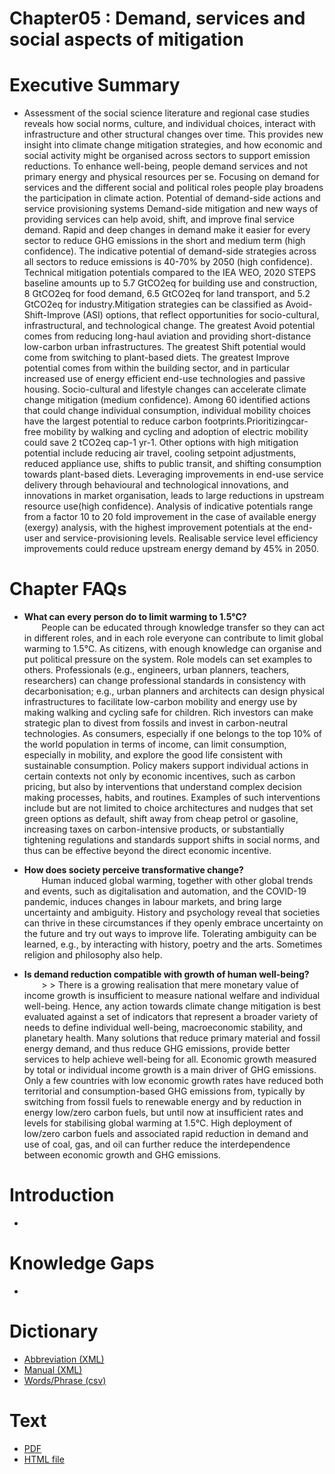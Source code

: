 # Chapter05 : Demand, services and social aspects of mitigation


# Executive Summary
* Assessment of the social science literature and regional case studies reveals how social norms, culture, and individual choices, interact with infrastructure and other structural changes over time. This provides new insight into climate change mitigation strategies, and how economic and social activity might be organised across sectors to support emission reductions. To enhance well-being, people demand services and not primary energy and physical resources per se. Focusing on demand for services and the different social and political roles people play broadens the participation in climate action.
Potential of demand-side actions and service provisioning systems
Demand-side mitigation and new ways of providing services can help avoid, shift, and improve final service demand. Rapid and deep changes in demand make it easier for every sector to reduce GHG emissions in the short and medium term (high confidence).
The indicative potential of demand-side strategies across all sectors to reduce emissions is 40-70% by 2050 (high confidence). Technical mitigation potentials compared to the IEA WEO, 2020 STEPS baseline amounts up to 5.7 GtCO2eq for building use and construction, 8 GtCO2eq for food demand, 6.5 GtCO2eq for land transport, and 5.2 GtCO2eq for industry.Mitigation strategies can be classified as Avoid-Shift-Improve (ASI) options, that reflect opportunities for socio-cultural, infrastructural, and technological change. The greatest Avoid potential comes from reducing long-haul aviation and providing short-distance low-carbon urban infrastructures. The greatest Shift potential would come from switching to plant-based diets. The greatest Improve potential comes from within the building sector, and in particular increased use of energy efficient end-use technologies and passive housing. 
Socio-cultural and lifestyle changes can accelerate climate change mitigation (medium confidence). Among 60 identified actions that could change individual consumption, individual mobility choices have the largest potential to reduce carbon footprints.Prioritizingcar-free mobility by walking and cycling and adoption of electric mobility could save 2 tCO2eq cap-1 yr-1. Other options with high mitigation potential include reducing air travel, cooling setpoint adjustments, reduced appliance use, shifts to public transit, and shifting consumption towards plant-based diets.
Leveraging improvements in end-use service delivery through behavioural and technological innovations, and innovations in market organisation, leads to large reductions in upstream resource use(high confidence). Analysis of indicative potentials range from a factor 10 to 20 fold improvement in the case of available energy (exergy) analysis, with the highest improvement potentials at the end-user and service-provisioning levels. Realisable service level efficiency improvements could reduce upstream energy demand by 45% in 2050.

# Chapter FAQs
*  **What can every person do to limit warming to 1.5°C?**   
  &nbsp;&nbsp;&nbsp;&nbsp;&nbsp;&nbsp; People can be educated through knowledge transfer so they can act in different roles, and in each role everyone can contribute to limit global warming to 1.5°C. As citizens, with enough knowledge can organise and put political pressure on the system. Role models can set examples to others. Professionals (e.g., engineers, urban planners, teachers, researchers) can change professional standards in consistency with decarbonisation; e.g., urban planners and architects can design physical infrastructures to facilitate low-carbon mobility and energy use by making walking and cycling safe for children. Rich investors can make strategic plan to divest from fossils and invest in carbon-neutral technologies. As consumers, especially if one belongs to the top 10% of the world population in terms of income, can limit consumption, especially in mobility, and explore the good life consistent with sustainable consumption. Policy makers support individual actions in certain contexts not only by economic incentives, such as carbon pricing, but also by interventions that understand complex decision making processes, habits, and routines. Examples of such interventions include but are not limited to choice architectures and nudges that set green options as default, shift away from cheap petrol or gasoline, increasing taxes on carbon-intensive products, or substantially tightening regulations and standards support shifts in social norms, and thus can be effective beyond the direct economic incentive.

* **How does society perceive transformative change?**  
  &nbsp;&nbsp;&nbsp;&nbsp;&nbsp;&nbsp; Human induced global warming, together with other global trends and events, such as digitalisation and automation, and the COVID-19 pandemic, induces changes in labour markets, and bring large uncertainty and ambiguity. History and psychology reveal that societies can thrive in these circumstances if they openly embrace uncertainty on the future and try out ways to improve life. Tolerating ambiguity can be learned, e.g., by interacting with history, poetry and the arts. Sometimes religion and philosophy also help.

* **Is demand reduction compatible with growth of human well-being?**  
 &nbsp;&nbsp;&nbsp;&nbsp;&nbsp;&nbsp; > > There is a growing realisation that mere monetary value of income growth is insufficient to measure national welfare and individual well-being. Hence, any action towards climate change mitigation is best evaluated against a set of indicators that represent a broader variety of needs to define individual well-being, macroeconomic stability, and planetary health. Many solutions that reduce primary material and fossil energy demand, and thus reduce GHG emissions, provide better services to help achieve well-being for all.
Economic growth measured by total or individual income growth is a main driver of GHG emissions. Only a few countries with low economic growth rates have reduced both territorial and consumption-based GHG emissions from, typically by switching from fossil fuels to renewable energy and by reduction in energy low/zero carbon fuels, but until now at insufficient rates and levels for stabilising global warming at 1.5°C. High deployment of low/zero carbon fuels and associated rapid reduction in demand and use of coal, gas, and oil can further reduce the interdependence between economic growth and GHG emissions.

# Introduction
*

# Knowledge Gaps
*

# Dictionary
* [Abbreviation (XML)](dict/ip_3_5_abb.xml)
* [Manual (XML)](dict/ip_3_5_man.xml)
* [Words/Phrase (csv)](raw/gensim_keywords.csv)

# Text

* [PDF](https://github.com/petermr/semanticClimate/blob/main/ipcc/ar6/wg3/Chapter05/fulltext.pdf)
* [HTML file](https://htmlpreview.github.io/?https://github.com/petermr/semanticClimate/blob/main/ipcc/ar6/wg3/Chapter05/fulltext.html)
